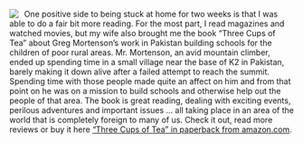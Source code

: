 [<img style="margin: 0px 10px 0px 0px;" border="0" align="left" src="http://ecx.images-amazon.com/images/I/51iQXUWYI6L._SY90_.jpg" />](http://www.amazon.com/dp/0143038257?tag=duncanmackenz-20&camp=0&creative=0&linkCode=as1&creativeASIN=0143038257&adid=0V4A0CSRV4GS0GNJ1VY6&) One positive side to being stuck at home for two weeks is that I was able to do a fair bit more reading. For the most part, I read magazines and watched movies, but my wife also brought me the book &ldquo;Three Cups of Tea&rdquo; about Greg Mortenson&rsquo;s work in Pakistan building schools for the children of poor rural areas. Mr. Mortenson, an avid mountain climber, ended up spending time in a small village near the base of K2 in Pakistan, barely making it down alive after a failed attempt to reach the summit. Spending time with those people made quite an affect on him and from that point on he was on a mission to build schools and otherwise help out the people of that area. The book is great reading, dealing with exciting events, perilous adventures and important issues &hellip; all taking place in an area of the world that is completely foreign to many of us. Check it out, read more reviews or buy it here [&ldquo;Three Cups of Tea&rdquo; in paperback from amazon.com](http://www.amazon.com/dp/0143038257?tag=duncanmackenz-20&camp=0&creative=0&linkCode=as1&creativeASIN=0143038257&adid=0V4A0CSRV4GS0GNJ1VY6&).